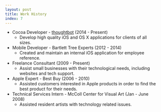 ```yaml
---
layout: post
title: Work History
index: 7
---
```


- Cocoa Developer - [thoughtbot](http://thoughtbot.com) (2014 - Present)<br />
  + Develop high quality iOS and OS X applications for clients of all sizes.
- Mobile Developer - Bartlett Tree Experts (2012 - 2014)<br />
  + Created and maintain an internal iOS application for employee reference.
- Freelance Consultant (2009 - Present)<br />
  + Assist small businesses with their technological needs, including websites and tech support.
- Apple Expert - Best Buy (2006 - 2010)<br />
  + Assisted customers interested in Apple products in order to find the best product for their needs.
- Technical Services Intern - McColl Center for Visual Art (Jan - June 2008)<br />
  + Assisted resident artists with technology related issues.
